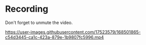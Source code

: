 # Recording

Don't forget to unmute the video.

https://user-images.githubusercontent.com/17523579/168501865-c54d3445-ca1c-423a-879e-1b9807fc5996.mp4
